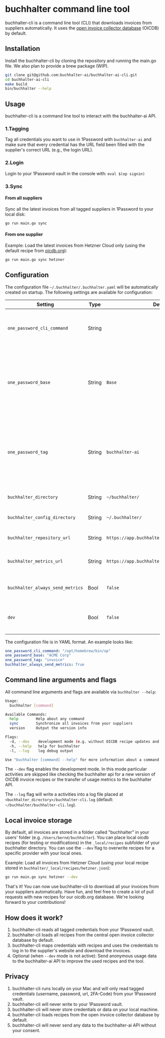 # buchhalter command line tool

buchhalter-cli is a command line tool (CLI) that downloads invoices from suppliers automatically.
It uses the [open invoice collector database](https://github.com/oicdb/oicdb-repository) (OICDB) by default.

## Installation

Install the buchhalter-cli by cloning the repository and running the main.go file.
We also plan to provide a brew package (WIP).

```sh
git clone git@github.com:buchhalter-ai/buchhalter-ai-cli.git
cd buchhalter-ai-cli
make build
bin/buchhalter --help
```

## Usage

buchhalter-cli is a command line tool to interact with the buchhalter-ai API.

### 1.**Tagging**

Tag all credentials you want to use in 1Password with `buchhalter-ai` and make sure that every credential
has the URL field been filled with the supplier's correct URL (e.g., the login URL).

### 2.**Login**

Login to your 1Password vault in the console with: `eval $(op signin)`

### 3.**Sync**

#### From all suppliers

Sync all the latest invoices from all tagged suppliers in 1Password to your local disk:

```sh
go run main.go sync
```

#### From one supplier

Example: Load the latest invoices from Hetzner Cloud only (using the default recipe from [oicdb.org](https://oicdb.org/)):

```sh
go run main.go sync hetzner
```

## Configuration

The configuration file `~/.buchhalter/.buchhalter.yaml` will be automatically created on startup.
The following settings are available for configuration:

| Setting                          | Type   | Default                                           | Description |
| -------------------------------- | ------ | ------------------------------------------------- | ----------- |
| `one_password_cli_command`       | String |                                                   | Path to the 1Password CLI binary. If not configued, the binary will be automatically detected on the systems `$PATH`. |
| `one_password_base    `          | String | `Base`                                            | Name of the 1Password vault buchhalter-cli will query. Only items inside this vault are considered. Useful to limit the scope. If empty, buchhalter-cli will query all accessible items based on your login. See [Create and share vaults](https://support.1password.com/create-share-vaults/). |
| `one_password_tag`               | String | `buchhalter-ai`                                   | Name of the 1Password item tag buchhalter-cli will query. Only items with this particular tag are considered. Useful to limit the scope. If empty, buchhalter-cli will query all items in your vault. See [Organize with favorites and tags](https://support.1password.com/favorites-tags/) |
| `buchhalter_directory`           | String | `~/buchhalter/`                                   | Directory to store the invoices from suppliers into. |
| `buchhalter_config_directory`    | String | `~/.buchhalter/`                                  | Directory to store the buchhalter configuration. |
| `buchhalter_repository_url`      | String | `https://app.buchhalter.ai/api/cli/repository`    | API endpoint to download the latest OICDB invoice recipes. |
| `buchhalter_metrics_url`         | String | `https://app.buchhalter.ai/api/cli/metrics`       | API endpoint to send usage metrics. Disabled by default. Needs user agreement. |
| `buchhalter_always_send_metrics` | Bool   | `false`       | Activate / deactivate sending usage metrics to `buchhalter_metrics_url`. |
| `dev`                            | Bool   | `false`       | Activate / deactivate development mode for _buchhalter-cli_ (without updates and sending metrics). |

The configuration file is in YAML format.
An example looks like:

```yaml
one_password_cli_command: "/opt/homebrew/bin/op"
one_password_base: "ACME Corp"
one_password_tag: "invoice"
buchhalter_always_send_metrics: True
```

## Command line arguments and flags

All command line arguments and flags are available via `buchhalter --help`:

```sh
Usage:
  buchhalter [command]

Available Commands:
  help        Help about any command
  sync        Synchronize all invoices from your suppliers
  version     Output the version info

Flags:
  -d, --dev    development mode (e.g. without OICDB recipe updates and sending metrics)
  -h, --help   help for buchhalter
  -l, --log    log debug output

Use "buchhalter [command] --help" for more information about a command.
```

The `--dev` flag enables the development mode.
In this mode particular activities are skipped like checking the buchhalter api for a new version of OICDB invoice recipes or the transfer of usage metrics to the buchhalter API.

The `--log` flag will write a activities into a log file placed at `<buchhalter_directory>/buchhalter-cli.log` (default: `~/buchhalter/buchhalter-cli.log`).

## Local invoice storage

By default, all invoices are stored in a folder called "buchhalter" in your users' folder (e.g. `/Users/bernd/buchhalter`).
You can place local oicdb recipes (for testing or modifications) in the `_local/recipes` subfolder of your buchhalter directory.
You can use the `--dev` flag to overwrite recipes for a specific provider with your local ones.

Example: Load all invoices from Hetzner Cloud (using your local recipe stored in `buchhalter/_local/recipes/hetzner.json`):

```sh
go run main.go sync hetzner --dev
```

That's it! You can now use buchhalter-cli to download all your invoices from your suppliers automatically.
Have fun, and feel free to create a lot of pull requests with new recipes for our oicdb.org database.
We're looking forward to your contributions!

## How does it work?

1. buchhalter-cli reads all tagged credentials from your 1Password vault.
2. buchhalter-cli loads all recipes from the central open invoice collector database by default.
3. buchhalter-cli maps credentials with recipes and uses the credentials to log in to the supplier's website and download the invoices.
4. Optional (when `--dev` mode is not active): Send anonymous usage data to the buchhalter-ai API to improve the used recipes and the tool.

## Privacy

1. buchhalter-cli runs locally on your Mac and will only read tagged credentials (username, password, url, 2FA-Code) from your 1Password vault.
2. buchhalter-cli will never write to your 1Password vault.
3. buchhalter-cli will never store credentials or data on your local machine.
4. buchhalter-cli loads recipes from the open invoice collector database by default.
5. buchhalter-cli will never send any data to the buchhalter-ai API without your consent.